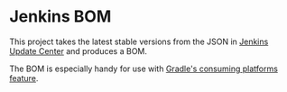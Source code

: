 Jenkins BOM
===========

This project takes the latest stable versions from the JSON in [Jenkins Update Center][update] and produces a BOM.

The BOM is especially handy for use with [Gradle's consuming platforms feature][platform].

[update]: https://updates.jenkins-ci.org/stable/update-center.actual.json
[platform]: https://docs.gradle.org/5.2.1/userguide/java_platform_plugin.html#sec:java_platform_consumption
